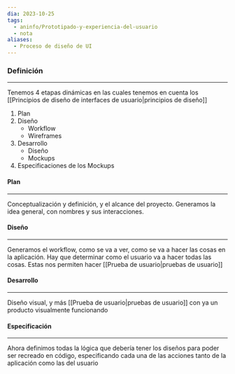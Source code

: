 ```yaml
---
dia: 2023-10-25
tags:
  - aninfo/Prototipado-y-experiencia-del-usuario
  - nota
aliases:
  - Proceso de diseño de UI
---
```

### Definición
---
Tenemos 4 etapas dinámicas en las cuales tenemos en cuenta los [[Principios de diseño de interfaces de usuario|principios de diseño]]
1. Plan
2. Diseño
	* Workflow
	* Wireframes
3. Desarrollo
	* Diseño
	* Mockups
4. Especificaciones de los Mockups

#### Plan
---
Conceptualización y definición, y el alcance del proyecto. Generamos la idea general, con nombres y sus interacciones.

#### Diseño
---
Generamos el workflow, como se va a ver, como se va a hacer las cosas en la aplicación. Hay que determinar como el usuario va a hacer todas las cosas. Estas nos permiten hacer [[Prueba de usuario|pruebas de usuario]]

#### Desarrollo
---
Diseño visual, y más [[Prueba de usuario|pruebas de usuario]] con ya un producto visualmente funcionando

#### Especificación
---
Ahora definimos todas la lógica que debería tener los diseños para poder ser recreado en código, especificando cada una de las acciones tanto de la aplicación como las del usuario